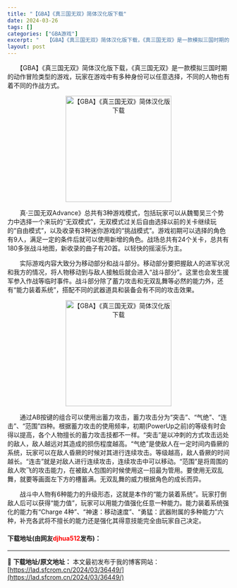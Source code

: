 ```yaml
---
title: "【GBA】《真三国无双》简体汉化版下载"
date: 2024-03-26
tags: []
categories: ["GBA游戏"]
excerpt: "　　【GBA】《真三国无双》简体汉化版下载，《真三国无双》是一款模拟三国时期的动作冒险类型的游戏，玩家在游戏中有多种身份可以任意选择，不同的人物也有着不同的作战方式。 　　真&middot;三国无双Advance》总共有3种游戏模式，包括玩家可以从魏蜀吴三个势力中选择一个来玩的&ldquo;无双模式&hellip;"
layout: post
---
```


 <p>　　【GBA】《真三国无双》简体汉化版下载，《真三国无双》是一款模拟三国时期的动作冒险类型的游戏，玩家在游戏中有多种身份可以任意选择，不同的人物也有着不同的作战方式。</p> <p align="center"><img align="" border="0" src="https://lad.sfcrom.cn/wp-content/uploads/2024/03/20240326_660265d34588f.png" width="240" alt="【GBA】《真三国无双》简体汉化版下载" /></p> <p>　　真&middot;三国无双Advance》总共有3种游戏模式，包括玩家可以从魏蜀吴三个势力中选择一个来玩的&ldquo;无双模式&rdquo;，无双模式过关后自由选择以前的关卡继续玩的&ldquo;自由模式&rdquo;，以及收录有3种迷你游戏的&ldquo;挑战模式&rdquo;。游戏初期可以选择的角色有9人，满足一定的条件后就可以使用新增的角色。战场总共有24个关卡，总共有180多张战斗地图，新收录的曲子有20首。以轻快的摇滚乐为主。</p> <p>　　实际游戏内容大致分为移动部分和战斗部分。移动部分要把握敌人的进军状况和我方的情况，将人物移动到与敌人接触后就会进入&ldquo;战斗部分&rdquo;。这里也会发生援军参入作战等临时事件。战斗部分除了蓄力攻击和无双乱舞等必然的能力外，还有&ldquo;能力装着系统&rdquo;，搭配不同的武器道具和装备会有不同的攻击效果。</p> <p align="center"><img align="" border="0" src="https://lad.sfcrom.cn/wp-content/uploads/2024/03/20240326_660265d3a4a43.png" width="240" alt="【GBA】《真三国无双》简体汉化版下载" /></p> <p>　　通过AB按键的组合可以使用出蓄力攻击，蓄力攻击分为&ldquo;突击&rdquo;、&ldquo;气绝&rdquo;、&ldquo;连击&rdquo;、&ldquo;范围&rdquo;四种。根据蓄力攻击的使用频率，初期(PowerUp之前)的等级有时会得以提高，各个人物擅长的蓄力攻击技都不一样。&ldquo;突击&rdquo;是以冲刺的方式攻击远处的敌人，敌人越远对其造成的损伤程度越高。&ldquo;气绝&rdquo;是使敌人在一定时间内昏厥的系统，玩家可以在敌人昏厥的时候对其进行连续攻击。等级越高，敌人昏厥的时间越长。&ldquo;连击&rdquo;就是对敌人进行连续攻击，连续攻击中可以移动。&ldquo;范围&rdquo;是将周围的敌人吹飞的攻击能力，在被敌人包围的时候使用这一招最为管用。要使用无双乱舞，就要等画面左下方的槽蓄满。无双乱舞的威力根据角色的成长而异。</p> <p>　　战斗中人物有6种能力的升级形态，这就是本作的&ldquo;能力装着系统&rdquo;。玩家打倒敌人后可以获得&ldquo;能力值&rdquo;，玩家可以用能力值强化任意一种能力。能力装着系统强化的能力有&ldquo;Charge 4种&rdquo;、&ldquo;神速：移动速度&rdquo;、&ldquo;勇猛：武器附属的多种能力&rdquo;六种，补充各武将不擅长的能力还是强化其得意技能完全由玩家自己决定。</p> <p><h4>下载地址(由网友<font color="red">djhua512</font>发布)：</h4></p> 

---
📖 **下载地址/原文地址：** 本文最初发布于我的博客网站：[https://lad.sfcrom.cn/2024/03/36449/](https://lad.sfcrom.cn/2024/03/36449/)
